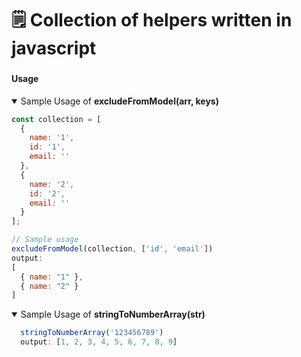 # :spiral_notepad: Collection of helpers written in javascript

###

#### Usage

<details open>

  <summary>Sample Usage of <strong> excludeFromModel(arr, keys) </strong> </summary>

  ```js
  const collection = [
    {
      name: '1',
      id: '1',
      email: ''
    },
    {
      name: '2',
      id: '2',
      email: ''
    }
  ];

  // Sample usage
  excludeFromModel(collection, ['id', 'email'])
  output:
  [
    { name: "1" }, 
    { name: "2" }
  ]
  ```

</details>

<details open>

  <summary> Sample Usage of <strong> stringToNumberArray(str) </strong> </summary>

  ```js
    stringToNumberArray('123456789')
    output: [1, 2, 3, 4, 5, 6, 7, 8, 9]
  ```

</details>
